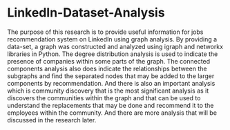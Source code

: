 # LinkedIn-Dataset-Analysis
The purpose of this research is to provide useful information for jobs recommendation system on LinkedIn using graph analysis. By providing a data-set, a graph was constructed and analyzed using igraph and networkx libraries in Python. The degree distribution analysis is used to indicate the presence of companies within some parts of the graph. The connected components analysis also does indicate the relationships between the subgraphs and find the separated nodes that may be added to the larger components by recommendation. And there is also an important analysis which is community discovery that is the most significant analysis as it discovers the communities within the graph and that can be used to understand the replacements that may be done and recommend it to the employees within the community. And there are more analysis that will be discussed in the research later.
